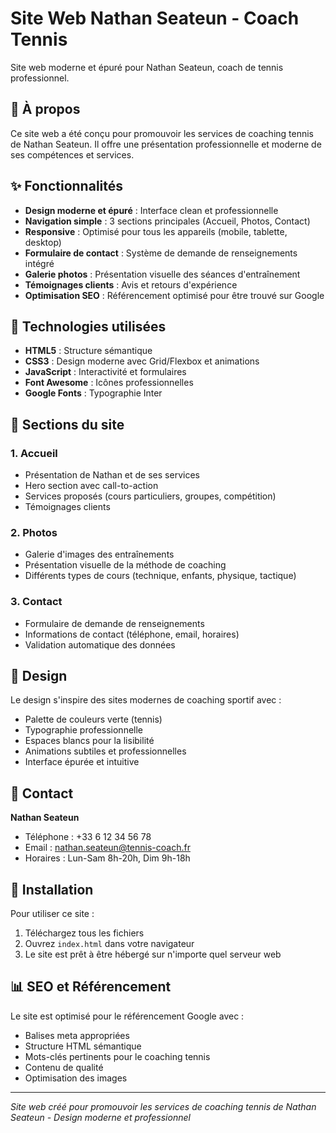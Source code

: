 # Site Web Nathan Seateun - Coach Tennis

Site web moderne et épuré pour Nathan Seateun, coach de tennis professionnel.

## 🎾 À propos

Ce site web a été conçu pour promouvoir les services de coaching tennis de Nathan Seateun. Il offre une présentation professionnelle et moderne de ses compétences et services.

## ✨ Fonctionnalités

- **Design moderne et épuré** : Interface clean et professionnelle
- **Navigation simple** : 3 sections principales (Accueil, Photos, Contact)
- **Responsive** : Optimisé pour tous les appareils (mobile, tablette, desktop)
- **Formulaire de contact** : Système de demande de renseignements intégré
- **Galerie photos** : Présentation visuelle des séances d'entraînement
- **Témoignages clients** : Avis et retours d'expérience
- **Optimisation SEO** : Référencement optimisé pour être trouvé sur Google

## 🚀 Technologies utilisées

- **HTML5** : Structure sémantique
- **CSS3** : Design moderne avec Grid/Flexbox et animations
- **JavaScript** : Interactivité et formulaires
- **Font Awesome** : Icônes professionnelles
- **Google Fonts** : Typographie Inter

## 📱 Sections du site

### 1. Accueil
- Présentation de Nathan et de ses services
- Hero section avec call-to-action
- Services proposés (cours particuliers, groupes, compétition)
- Témoignages clients

### 2. Photos
- Galerie d'images des entraînements
- Présentation visuelle de la méthode de coaching
- Différents types de cours (technique, enfants, physique, tactique)

### 3. Contact
- Formulaire de demande de renseignements
- Informations de contact (téléphone, email, horaires)
- Validation automatique des données

## 🎨 Design

Le design s'inspire des sites modernes de coaching sportif avec :
- Palette de couleurs verte (tennis)
- Typographie professionnelle
- Espaces blancs pour la lisibilité
- Animations subtiles et professionnelles
- Interface épurée et intuitive

## 📧 Contact

**Nathan Seateun**
- Téléphone : +33 6 12 34 56 78
- Email : nathan.seateun@tennis-coach.fr
- Horaires : Lun-Sam 8h-20h, Dim 9h-18h

## 🔧 Installation

Pour utiliser ce site :

1. Téléchargez tous les fichiers
2. Ouvrez `index.html` dans votre navigateur
3. Le site est prêt à être hébergé sur n'importe quel serveur web

## 📊 SEO et Référencement

Le site est optimisé pour le référencement Google avec :
- Balises meta appropriées
- Structure HTML sémantique
- Mots-clés pertinents pour le coaching tennis
- Contenu de qualité
- Optimisation des images

---

*Site web créé pour promouvoir les services de coaching tennis de Nathan Seateun - Design moderne et professionnel*